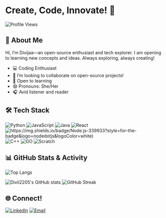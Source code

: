 # Create, Code, Innovate! 🚀


![Profile Views](https://komarev.com/ghpvc/?username=Divii2205&color=8A2BE2)


## 💫 About Me

Hi, I’m Divijaa—an open-source enthusiast and tech explorer. I am opening to learning new concepts and ideas. Always exploring, always creating!

- 💻 Coding Enthusiast
- 👯 I’m looking to collaborate on open-source projects!
- 📑 Open to learning
- 😄 Pronouns: She/Her
- 🎧 Avid listener and reader
  

## 🛠️ Tech Stack

![Python](https://img.shields.io/badge/Python-3776AB?style=for-the-badge&logo=python&logoColor=white)
![JavaScript](https://img.shields.io/badge/JavaScript-F7DF1E?style=for-the-badge&logo=javascript&logoColor=black)
![Java](https://img.shields.io/badge/Java-007396?style=for-the-badge&logo=java&logoColor=white)
![React](https://img.shields.io/badge/React-20232A?style=for-the-badge&logo=react&logoColor=61DAFB)
![https://img.shields.io/badge/Node.js-339933?style=for-the-badge&logo=nodedotjs&logoColor=white)](https://img.shields.io/gradle-plugin-portal/v/:pluginId)
![C++](https://img.shields.io/badge/C%2B%2B-00599C?style=for-the-badge&logo=c%2B%2B&logoColor=white)
![GO](https://img.shields.io/badge/Go-00ADD8?style=for-the-badge&logo=go&logoColor=white)
![Scratch](https://img.shields.io/badge/Scratch-4D97FF?style=for-the-badge&logo=Scratch&logoColor=white)
  


## 📊 GitHub Stats & Activity

![Top Langs](https://github-readme-stats.vercel.app/api/top-langs/?username=Divii2205&layout=compact&theme=radical)

![Divii2205's GitHub stats](https://github-readme-stats.vercel.app/api?username=Divii2205&show_icons=true&theme=radical)
![GitHub Streak](https://github-readme-streak-stats.herokuapp.com/?user=Divii2205&theme=radical)


## 🌐 Connect!

[![LinkedIn](https://img.shields.io/badge/LinkedIn-0A66C2?style=for-the-badge&logo=linkedin&logoColor=white)](https://linkedin.com/in/divijaa-arjun)
[![Email](https://img.shields.io/badge/Email-D14836?style=for-the-badge&logo=gmail&logoColor=white)](mailto:divijaa.24bcs10206@sst.scaler.com)
